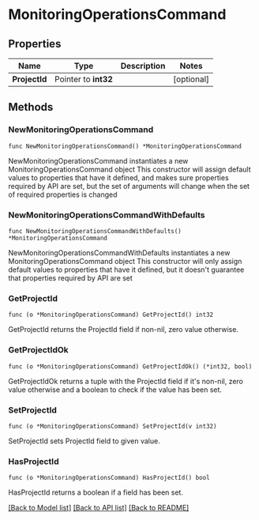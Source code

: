 # MonitoringOperationsCommand

## Properties

Name | Type | Description | Notes
------------ | ------------- | ------------- | -------------
**ProjectId** | Pointer to **int32** |  | [optional] 

## Methods

### NewMonitoringOperationsCommand

`func NewMonitoringOperationsCommand() *MonitoringOperationsCommand`

NewMonitoringOperationsCommand instantiates a new MonitoringOperationsCommand object
This constructor will assign default values to properties that have it defined,
and makes sure properties required by API are set, but the set of arguments
will change when the set of required properties is changed

### NewMonitoringOperationsCommandWithDefaults

`func NewMonitoringOperationsCommandWithDefaults() *MonitoringOperationsCommand`

NewMonitoringOperationsCommandWithDefaults instantiates a new MonitoringOperationsCommand object
This constructor will only assign default values to properties that have it defined,
but it doesn't guarantee that properties required by API are set

### GetProjectId

`func (o *MonitoringOperationsCommand) GetProjectId() int32`

GetProjectId returns the ProjectId field if non-nil, zero value otherwise.

### GetProjectIdOk

`func (o *MonitoringOperationsCommand) GetProjectIdOk() (*int32, bool)`

GetProjectIdOk returns a tuple with the ProjectId field if it's non-nil, zero value otherwise
and a boolean to check if the value has been set.

### SetProjectId

`func (o *MonitoringOperationsCommand) SetProjectId(v int32)`

SetProjectId sets ProjectId field to given value.

### HasProjectId

`func (o *MonitoringOperationsCommand) HasProjectId() bool`

HasProjectId returns a boolean if a field has been set.


[[Back to Model list]](../README.md#documentation-for-models) [[Back to API list]](../README.md#documentation-for-api-endpoints) [[Back to README]](../README.md)



